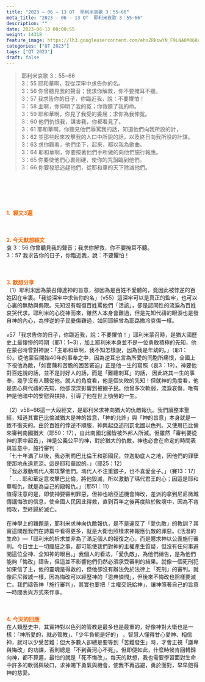 ```yaml
---
title: "2023 – 06 – 13 QT  耶利米哀歌 3：55~66"
meta_title: "2023 – 06 – 13 QT  耶利米哀歌 3：55~66"
description: ""
date: 2023-06-13 00:00:55
weight: 14318
feature_image: https://lh3.googleusercontent.com/ehoZRkiwYN_F9LNA8M068AYxt73EavCZno-PD1cJRuf5BbSkQVUWr3gNEbt5kSs28Pb_Elg17kSrtf9ybWvojWoMV6I4tPM3vGRGDq6GkKkPdL2Gut4QAIw4-uykKUAtNiKgQKntvsU=w800
categories: ["QT 2023"]
tags: ["QT 2023"]
draft: false
---
```


<blockquote>耶利米哀歌 3：55~66<br />
3：55 耶和華啊，我從深牢中求告你的名。<br />
3：56 你曾聽見我的聲音；我求你解救，你不要掩耳不聽。<br />
3：57 我求告你的日子，你臨近我，說：不要懼怕！<br />
3：58 主啊，你伸明了我的冤；你救贖了我的命。<br />
3：59 耶和華啊，你見了我受的委屈；求你為我伸冤。<br />
3：60 他們仇恨我，謀害我，你都看見了。<br />
3：61 耶和華啊，你聽見他們辱罵我的話，知道他們向我所設的計，<br />
3：62 並那些起來攻擊我的人口中所說的話，以及終日向我所設的計謀。<br />
3：63 求你觀看，他們坐下，起來，都以我為歌曲。<br />
3：64 耶和華啊，你要按著他們手所做的向他們施行報應。<br />
3：65 你要使他們心裏剛硬，使你的咒詛臨到他們。<br />
3：66 你要發怒追趕他們，從耶和華的天下除滅他們。</blockquote><br />
&nbsp;<br />
<br />
&nbsp;<br />
<br />
<span style="color: #ff6600;"><strong>1.  經文3遍</strong></span><br />
<br />
&nbsp;<br />
<br />
<span style="color: #ff6600;"><strong>2. 今天默想經文<br />
</strong></span>哀 3：56 你曾聽見我的聲音；我求你解救，你不要掩耳不聽。<br />
3：57 我求告你的日子，你臨近我，說：不要懼怕！<br />
<br />
&nbsp;<br />
<br />
<strong><span style="color: #ff6600;">3. 默想分享<br />
</span></strong>（1）耶利米因為蒙召傳達神的旨意，卻因為是百姓不愛聽的，竟因此被悖逆的百姓囚在牢裏。「我從深牢中求告你的名」（v55）這深牢可以是真正的監牢，也可以心裏的無助與侷限。先知沒有報復百姓罵他們「活該」，卻是認同性的流淚為百姓哀哭代求。耶利米的心從神而來，雖然人本身會難過，但是先知代禱的眼淚也是發自神的內心，為悖逆的子民憂傷難過，如同耶穌曾為耶路撒冷哀傷一樣。<br />
<br />
v57「我求告你的日子，你臨近我，說：不要懼怕！」耶利米蒙召時，是猶大國歷史上最悽慘的時期（耶1：1~3），加上耶利米本身並不是一位勇敢積極的先知，他在蒙召時曾對神說：「主耶和華啊，我不知怎樣說，因為我是年幼的。」（耶1：6）。從他蒙召開始40年的事奉之中，因為逆耳忠言為所愛的同胞所痛恨，全國上下視他為敵，「如茵蔯和苦膽的困苦窘迫」正是他一生的寫照（哀3：19）。神要他對百姓說的話，並不是討好人的話，而是「難聽刺耳」的話， 因此終其一生的事奉，幾乎沒有人聽從他。就人的角度看，他是個失敗的先知！但就神的角度看，他是忠心與代禱的先知，他卻深深影響到被擄子民。他曾多次軟弱，流淚哀傷，唯有神是他暗中的安慰與扶持，引導了他在世上劬勞的一生。<br />
<br />
（2）v58~66這一大段經文，是耶利米求神向猶大的仇敵報仇。我們讀整本聖經，知道其實巴比倫滅猶大是神的旨意，「神的允許」與「神的旨意」本身就是一致不衝突的。由於百姓的悖逆不順服，神興起亞述刑罰北國以色列。又使用巴比倫來審判南國猶大（耶50：17），自此南國北國皆被外邦人所滅。但雖然「審判要從神的家中起首」，神是公義公平的神，對於猶大的仇敵，神也必會在命定的時間表與旨意中，施行審判：<br />
「七十年滿了以後，我必刑罰巴比倫王和那國民，並迦勒底人之地，因他們的罪孽使那地永遠荒涼。這是耶和華說的。」（耶25：12）<br />
「我必激動瑪代人來攻擊他們。瑪代人不注重銀子，也不喜愛金子。」（賽13：17）<br />
「 . . . 耶和華定意攻擊巴比倫，將他毀滅，所以激動了瑪代君王的心；因這是耶和華報仇，就是為自己的殿報仇。」（耶51：11）<br />
值得注意的是，即使神要審判罪惡，但神也給亞述機會悔改，差派約拿到尼尼微城傳講悔改的信息，使全國人民因此得救，直到百年之後再度陷於敗壞中，因為不肯悔攻，至終歸於滅亡。<br />
<br />
在神學上的難題是，耶利米求神向仇敵報仇，是不是違反了「愛仇敵」的教訓？其實這問題我們在詩篇中看得更多，就是大衛也照樣求神報應仇敵的罪惡。《活潑的生命》—「耶利米的祈求並非為了滿足個人的報復之心，而是懇求神以公義施行審判。今日世上一切瘋狂之事，都可能使我們對神的主權產生質疑，但沒有任何事避開這位全神、全知神的眼目。」我個人的看法，「愛仇敵」，為他們禱告，是為他們能夠「悔改」禱告，但這並不影響他們仍然必須承受審判的結果。就像一個死刑犯如果信了主，他的靈魂是得救的，但他卻沒有辦法免於法律上「死刑」的審判。就像尼尼微城一樣，因為悔改可以經歷神的「恩典憐憫」，但後來不悔改也照樣要滅亡。我們禱告神「施行審判」，其實也要把「主權交託給神」，讓神照著自己的旨意—時間表與方式來作事。<br />
<br />
&nbsp;<br />
<br />
<strong style="font-size: inherit;"><span style="color: #ff6600;">4. 今天的回應<br />
</span></strong>在人類歷史中，其實神對以色列的管教是最多也是最重的，好像神對大衛也是一樣：「神所愛的，就必管教」、「少年負軛是好的」 。智慧人懂得甘心愛神、相信神，就可以少受苦難；但大多數人卻總是要等到「苦難發生」時，才會正視「謙卑與悔改」的功課，否則總是「不到黃河心不死」。但即便如此，什麼時候肯回轉歸向神，都不算遲，最怕的就是「死不悔改」。每天的默想，我也需要學習面對生命中許多的軟弱與破口，求神賜下勇氣與機會，使我不再逃避，勇於面對，早早飽得神的慈愛。<br />
<br />
<audio style="display: none;" controls="controls"></audio><br />
<br />
<audio style="display: none;" controls="controls"></audio><br />
<br />
<audio style="display: none;" controls="controls"></audio><br />
<br />
<audio style="display: none;" controls="controls"></audio><br />
<br />
<audio style="display: none;" controls="controls"></audio>
        